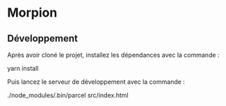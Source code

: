 # Morpion

## Développement

Après avoir cloné le projet, installez les dépendances avec la commande :

yarn install

Puis lancez le serveur de développement avec la commande :

./node_modules/.bin/parcel src/index.html
